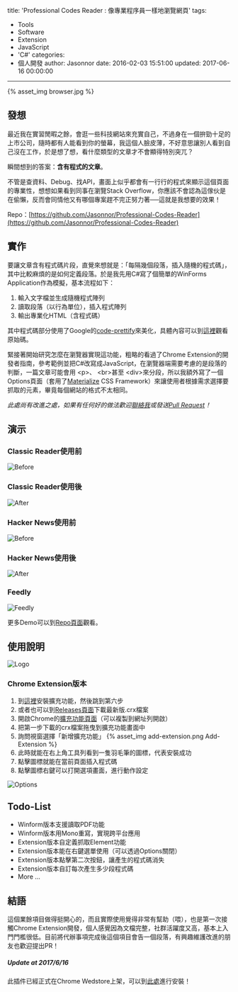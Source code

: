 title: 'Professional Codes Reader : 像專業程序員一樣地瀏覽網頁'
tags:
  - Tools
  - Software
  - Extension
  - JavaScript
  - 'C#'
categories:
  - 個人開發
author: Jasonnor
date: 2016-02-03 15:51:00
updated: 2017-06-16 00:00:00
---
{% asset_img browser.jpg %}

## 發想

最近我在實習閒暇之餘，會逛一些科技網站來充實自己，不過身在一個拚勁十足的上市公司，隨時都有人能看到你的螢幕，我這個人臉皮薄，不好意思讓別人看到自己沒在工作，於是想了想，看什麼類型的文章才不會顯得特別突兀？

瞬間想到的答案：**含有程式的文章**。

不管是查資料、Debug、找API，畫面上似乎都會有一行行的程式來顯示這個頁面的專業性，想想如果看到同事在瀏覽Stack Overflow，你應該不會認為這傢伙是在偷懶，反而會同情他又有哪個專案趕不完正努力著──這就是我想要的效果！

Repo：[https://github.com/Jasonnor/Professional-Codes-Reader](https://github.com/Jasonnor/Professional-Codes-Reader)

<!-- more -->

<span hidden itemprop="image" itemscope itemtype="https://schema.org/ImageObject">
  <img src="https://jasonnor.github.io/2016/02/03/Professional-Codes-Reader/browser.jpg"/>
  <meta itemprop="url" content="https://jasonnor.github.io/2016/02/03/Professional-Codes-Reader/browser.jpg">
  <meta itemprop="width" content="60">
  <meta itemprop="height" content="60">
</span>

## 實作

要讓文章含有程式碼片段，直覺來想就是：「每隔幾個段落，插入隨機的程式碼」，其中比較麻煩的是如何定義段落。於是我先用C#寫了個簡單的WinForms Application作為模擬，基本流程如下：
1. 輸入文字檔並生成隨機程式陣列
2. 讀取段落（以行為單位），插入程式陣列
3. 輸出專業化HTML（含程式碼）

其中程式碼部分使用了Google的[code-prettify](https://github.com/google/code-prettify)來美化，具體內容可以到[這裡](https://github.com/Jasonnor/Professional-Codes-Reader/tree/master/WinForms-Application)觀看原始碼。

緊接著開始研究怎麼在瀏覽器實現這功能，粗略的看過了Chrome Extension的開發者指南，參考範例並把C#改寫成JavaScript，在瀏覽器端需要考慮的是段落的判斷，一篇文章可能會用	&lt;p&gt;、	&lt;br&gt;甚至	&lt;div&gt;來分段，所以我額外寫了一個Options頁面（套用了[Materialize](https://github.com/dogfalo/materialize/) CSS Framework）來讓使用者根據需求選擇要抓取的元素，畢竟每個網站的格式不太相同。

*此處尚有改進之處，如果有任何好的做法歡迎[聯絡我](mailto:wujason810@gmail.com)或發送[Pull Request](https://github.com/Jasonnor/Professional-Codes-Reader/pulls)！*

## 演示
### Classic Reader使用前
![Before](https://raw.githubusercontent.com/Jasonnor/Professional-Codes-Reader/master/assets/novel-before.png)
### Classic Reader使用後
![After](https://raw.githubusercontent.com/Jasonnor/Professional-Codes-Reader/master/assets/novel-after.png)
### Hacker News使用前
![Before](https://raw.githubusercontent.com/Jasonnor/Professional-Codes-Reader/master/assets/article-before.png)
### Hacker News使用後
![After](https://raw.githubusercontent.com/Jasonnor/Professional-Codes-Reader/master/assets/article-after.png)
### Feedly
![Feedly](https://raw.githubusercontent.com/Jasonnor/Professional-Codes-Reader/master/assets/demo-feedly.gif)

更多Demo可以到[Repo頁面](https://github.com/Jasonnor/Professional-Codes-Reader)觀看。

## 使用說明
![Logo](https://raw.githubusercontent.com/Jasonnor/Professional-Codes-Reader/master/assets/logo440x280.png)
### Chrome Extension版本
  1. 到[這裡](https://chrome.google.com/webstore/detail/professional-codes-reader/bmiklhlglhkagnpamkmdhgpbiolnbgac)安裝擴充功能，然後跳到第六步
  2. 或者也可以到[Releases頁面](https://github.com/Jasonnor/Professional-Codes-Reader/releases)下載最新版.crx檔案
  3. 開啟Chrome的[擴充功能頁面](chrome://extensions/)（可以複製到網址列開啟）
  4. 把第一步下載的crx檔案拖曳到擴充功能畫面中
  5. 詢問視窗選擇「新增擴充功能」
  {% asset_img add-extension.png Add-Extension %}
  6. 此時就能在右上角工具列看到一隻羽毛筆的圖標，代表安裝成功
  7. 點擊圖標就能在當前頁面插入程式碼
  8. 點擊圖標右鍵可以打開選項畫面，進行動作設定

  ![Options](https://raw.githubusercontent.com/Jasonnor/Professional-Codes-Reader/master/assets/options.png)

## Todo-List
  + Winform版本支援讀取PDF功能
  + Winform版本用Mono重寫，實現跨平台應用
  + Extension版本自定義抓取Element功能
  + Extension版本能在右鍵選單使用（可以透過Options關閉）
  + Extension版本點擊第二次按鈕，讓產生的程式碼消失
  + Extension版本自訂每次產生多少段程式碼
  + More ...

## 結語
這個業餘項目做得挺開心的，而且實際使用覺得非常有幫助（喂），也是第一次接觸Chrome Extension開發，個人感覺因為文檔完整，社群活躍度又高，基本上入門門檻很低。目前將代辦事項完成後這個項目會告一個段落，有興趣維護改進的朋友也歡迎提出PR！

##### Update at 2017/6/16
此插件已經正式在Chrome Wedstore上架，可以到[此處](https://chrome.google.com/webstore/detail/professional-codes-reader/bmiklhlglhkagnpamkmdhgpbiolnbgac)進行安裝！
